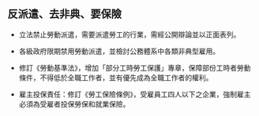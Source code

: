 ## 反派遣、去非典、要保險

* 立法禁止勞動派遣，需要派遣勞工的行業，需經公開辯論並以正面表列。

* 各級政府限期禁用勞動派遣，並檢討公務體系中各類非典型雇用。

* 修訂《勞動基準法》，增加「部分工時勞工保護」專章，保障部份工時者勞動條件，不得低於全職工作者，並有優先成為全職工作者的權利。

* 雇主投保責任：修訂《勞工保險條例》，受雇員工四人以下之企業，強制雇主必須為受雇者投保勞保和就業保險。

